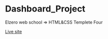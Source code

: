# Dashboard_Project
Elzero web school =>  HTML&amp;CSS Templete Four


[Live site](https://ahmed-osama99.github.io/Dashboard-project/)
